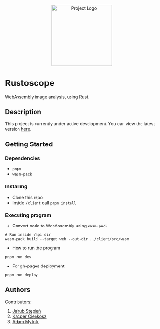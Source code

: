 <div align="center">
  <img src="./logo.png" width="200" alt="Project Logo">
</div>

# Rustoscope

WebAssembly image analysis, using Rust.

## Description

This project is currently under active development. You can view the latest version [here](https://jkbstepien.github.io/rustoscope/).

## Getting Started

### Dependencies

* `pnpm`
* `wasm-pack`

### Installing

* Clone this repo
* Inside `/client` call `pnpm install`

### Executing program

* Convert code to WebAssembly using `wasm-pack`
```
# Run inside /api dir
wasm-pack build --target web --out-dir ../client/src/wasm
```
* How to run the program
```
pnpm run dev
```
* For gh-pages deployment
```
pnpm run deploy
```

## Authors

Contributors:

1. [Jakub Stępień](https://github.com/jkbstepien)
2. [Kacper Cienkosz]()
3. [Adam Mytnik]()
